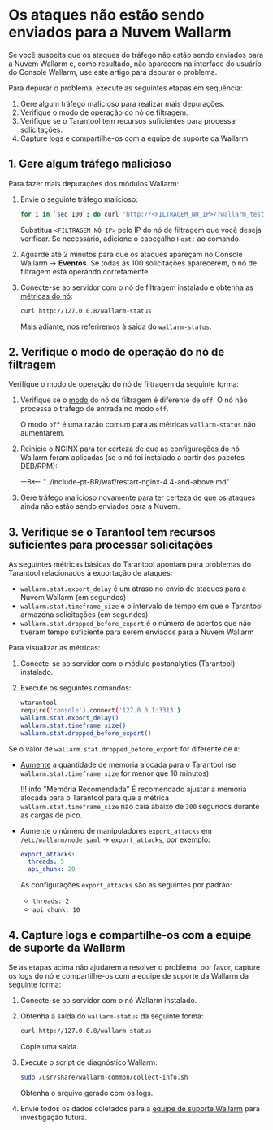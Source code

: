 # Os ataques não estão sendo enviados para a Nuvem Wallarm

Se você suspeita que os ataques do tráfego não estão sendo enviados para a Nuvem Wallarm e, como resultado, não aparecem na interface do usuário do Console Wallarm, use este artigo para depurar o problema.

Para depurar o problema, execute as seguintes etapas em sequência:

1. Gere algum tráfego malicioso para realizar mais depurações.
1. Verifique o modo de operação do nó de filtragem.
1. Verifique se o Tarantool tem recursos suficientes para processar solicitações.
1. Capture logs e compartilhe-os com a equipe de suporte da Wallarm.

## 1. Gere algum tráfego malicioso

Para fazer mais depurações dos módulos Wallarm:

1. Envie o seguinte tráfego malicioso:

    ```bash
    for i in `seq 100`; do curl "http://<FILTRAGEM_NÓ_IP>/?wallarm_test_xxxx=union+select+$i"; sleep 1; done
    ```

    Substitua `<FILTRAGEM_NÓ_IP>` pelo IP do nó de filtragem que você deseja verificar. Se necessário, adicione o cabeçalho `Host:` ao comando.
1. Aguarde até 2 minutos para que os ataques apareçam no Console Wallarm → **Eventos**. Se todas as 100 solicitações aparecerem, o nó de filtragem está operando corretamente.
1. Conecte-se ao servidor com o nó de filtragem instalado e obtenha as [métricas do nó](../admin-en/configure-statistics-service.md):

    ```bash
    curl http://127.0.0.8/wallarm-status
    ```

    Mais adiante, nos referiremos à saída do `wallarm-status`.

## 2. Verifique o modo de operação do nó de filtragem

Verifique o modo de operação do nó de filtragem da seguinte forma:

1. Verifique se o [modo](../admin-en/configure-wallarm-mode.md) do nó de filtragem é diferente de `off`. O nó não processa o tráfego de entrada no modo `off`.

    O modo `off` é uma razão comum para as métricas `wallarm-status` não aumentarem.
1. Reinicie o NGINX para ter certeza de que as configurações do nó Wallarm foram aplicadas (se o nó foi instalado a partir dos pacotes DEB/RPM):

    --8<-- "../include-pt-BR/waf/restart-nginx-4.4-and-above.md"
1. [Gere](#1-gerar-algum-tráfego-malicioso) tráfego malicioso novamente para ter certeza de que os ataques ainda não estão sendo enviados para a Nuvem.

## 3. Verifique se o Tarantool tem recursos suficientes para processar solicitações

As seguintes métricas básicas do Tarantool apontam para problemas do Tarantool relacionados à exportação de ataques:

* `wallarm.stat.export_delay` é um atraso no envio de ataques para a Nuvem Wallarm (em segundos)
* `wallarm.stat.timeframe_size` é o intervalo de tempo em que o Tarantool armazena solicitações (em segundos)
* `wallarm.stat.dropped_before_export` é o número de acertos que não tiveram tempo suficiente para serem enviados para a Nuvem Wallarm

Para visualizar as métricas:

1. Conecte-se ao servidor com o módulo postanalytics (Tarantool) instalado.
1. Execute os seguintes comandos:

    ```bash
    wtarantool
    require('console').connect('127.0.0.1:3313')
    wallarm.stat.export_delay()
    wallarm.stat.timeframe_size()
    wallarm.stat.dropped_before_export()
    ```

Se o valor de `wallarm.stat.dropped_before_export` for diferente de `0`:

* [Aumente](../admin-en/configuration-guides/allocate-resources-for-node.md#tarantool) a quantidade de memória alocada para o Tarantool (se `wallarm.stat.timeframe_size` for menor que 10 minutos).

    !!! info "Memória Recomendada"
        É recomendado ajustar a memória alocada para o Tarantool para que a métrica `wallarm.stat.timeframe_size` não caia abaixo de `300` segundos durante as cargas de pico.

* Aumente o número de manipuladores `export_attacks` em `/etc/wallarm/node.yaml` → `export_attacks`, por exemplo:

    ```yaml
    export_attacks:
      threads: 5
      api_chunk: 20
    ```

    As configurações `export_attacks` são as seguintes por padrão:

    * `threads: 2`
    * `api_chunk: 10`

## 4. Capture logs e compartilhe-os com a equipe de suporte da Wallarm

Se as etapas acima não ajudarem a resolver o problema, por favor, capture os logs do nó e compartilhe-os com a equipe de suporte da Wallarm da seguinte forma:

1. Conecte-se ao servidor com o nó Wallarm instalado.
1. Obtenha a saída do `wallarm-status` da seguinte forma:

    ```bash
    curl http://127.0.0.8/wallarm-status
    ```

    Copie uma saída.
1. Execute o script de diagnóstico Wallarm:

    ```bash
    sudo /usr/share/wallarm-common/collect-info.sh
    ```

    Obtenha o arquivo gerado com os logs.
1. Envie todos os dados coletados para a [equipe de suporte Wallarm](mailto:support@wallarm.com) para investigação futura.